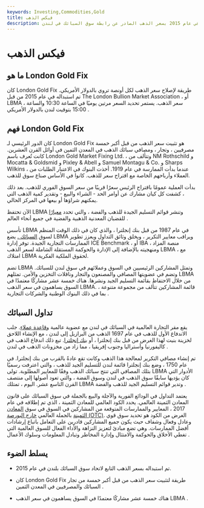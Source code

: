 ```yaml
---
keywords: Investing,Commodities,Gold
title: فيكس الذهب
description: تم استبدال إصلاح الذهب في لندن في عام 2015 بسعر الذهب الصادر عن رابطة سوق السبائك في لندن (LBMA).
---
```


# فيكس الذهب
## ما هو London Gold Fix

كان London Gold Fix طريقة لإصلاح سعر الذهب لكل أونصة تروي بالدولار الأمريكي. تم استبداله في عام 2015 من قبل The London Bullion Market Association ، أو LBMA ، سعر الذهب. يستمر تحديد السعر مرتين يوميًا في الساعة 10:30 والساعة 15:00 بتوقيت لندن بالدولار الأمريكي .

## فهم London Gold Fix

كان الدور الرئيسي لـ London Gold Fix هو تثبيت سعر الذهب من قبل أكبر خمسة مصرفيين ، وتجار ، ومصافي سبائك الذهب في المعدن الثمين في أوائل القرن العشرين. كانت تُعرف باسم London Gold Market Fixing Ltd. ، وتتألف من NM Rothschild و Mocatta & Goldsmid و Pixley & Abell و Samuel Montagu & Co. و Sharps Wilkins ، عندما بدأت الممارسة في عام 1919. أخذت البنوك في الاعتبار الطلبات من العملاء وأرباحهم الخاصة مع اقتراح سعر للذهب. كانوا في الأساس صناع سوق للذهب.

بدأت العملية عمومًا باقتراح الرئيس سعرًا قريبًا من سعر السوق الفوري للذهب. بعد ذلك ، كشفت كل كيان مشارك عن أوامر الحد - الشراء والبيع - وتقدير كمية الذهب التي يمكنهم شراؤها أو بيعها في المركز الحالي.

الآن تحتفظ LBMA وتنشر قوائم التسليم الجيدة للذهب والفضة ، والتي تحدد [معيارًا](/benchmark) للقضبان المعدنية الذهبية والفضية في جميع أنحاء العالم .

تأسس LBMA في عام 1987 من قبل بنك إنجلترا ، والذي كان في ذلك الوقت المنظم لسوق [السبائك .](/bullion) يضع LBMA ويراقب معايير التكرير ، ويخلق وثائق التداول ويعزز تطوير الممارسات التجارية الجيدة. توفر إدارة ICE Benchmark ، أو IBA ، منصة المزاد ومنهجيته بالإضافة إلى الإدارة والحوكمة المستقلة الشاملة لسعر الذهب LBMA ، مع امتلاك LBMA لحقوق الملكية الفكرية.

تضم LBMA وتمثل المشاركين الرئيسيين في السوق وعملائهم في سوق لندن للسبائك. وتضم في عضويتها المصافي والمصنعون والتجار وناقلات التخزين والأمن. تمثلهم LBMA من خلال الاحتفاظ بقائمة التسليم الجيد ونشرها. هناك خمسة عشر مشاركًا معتمدًا في السوق يساهمون في سعر الذهب LBMA. قائمة المشاركين تتألف من مجموعة متنوعة ، بما في ذلك البنوك الوطنية والشركات التجارية .

## تداول السبائك

يقع مقر التجارة العالمية في السبائك في لندن مع عضوية عالمية [وقاعدة عملاء](/client-base). جلب الاندفاع الأول للذهب في عام 1697 الذهب من البرازيل إلى لندن ، مع الإنشاء اللاحق لخزينة بنيت لهذا الغرض من قبل بنك إنجلترا ، أو [بنك إنجلترا](/boe). تبع ذلك اندفاع الذهب في كاليفورنيا وأستراليا وجنوب إفريقيا ، مما زاد من مخزونات الذهب في لندن .

تم إنشاء مصافي التكرير لمعالجة هذا الذهب وكانت تقع عادةً بالقرب من بنك إنجلترا. في عام 1750 ، وضع بنك إنجلترا قائمة لندن للتسليم الجيد للذهب ، والتي اعترفت رسميًا بتلك المصافي التي تنتج سبائك الذهب وفقًا للمعايير المطلوبة. تولى LBMA الأدوار التي كان يؤديها سابقًا سوق الذهب في لندن وسوق الفضة ، والتي تعود أصولها إلى منتصف القرن التاسع عشر. اليوم ، تمتلك LBMA وتدير قوائم التسليم الجيد للذهب والفضة .

يعتمد التداول في الودائع الفورية والآجلة والبيع بالجملة في سوق السبائك على قانون المعادن الثمينة العالمي. يحدد الكود العالمي للمعادن الثمينة ، الذي تم إطلاقه في عام 2017 ، المعايير والممارسات المتوقعة من المشاركين في السوق في سوق [المعادن الثمينة](/preciousmetal) بالجملة العالمي [خارج البورصة (OTC)](/otc). الغرض من الكود هو تحديد سوق قوي وعادل وفعال وشفاف حيث يكون جميع المشاركين قادرين على التعامل باتباع إرشادات أفضل الممارسات. وهي تضع مبادئ لتعزيز النزاهة والأداء الفعال للسوق العالمية التي تغطي الأخلاق والحوكمة والامتثال وإدارة المخاطر وتبادل المعلومات وسلوك الأعمال .

## يسلط الضوء

- تم استبداله بسعر الذهب التابع لاتحاد سوق السبائك بلندن في عام 2015.

- كان London Gold Fix طريقة لتثبيت سعر الذهب من قبل أكبر خمسة من تجار السبائك والمصرفيين في المعدن الثمين .

- هناك خمسة عشر مشاركًا معتمدًا في السوق يساهمون في سعر الذهب LBMA .

